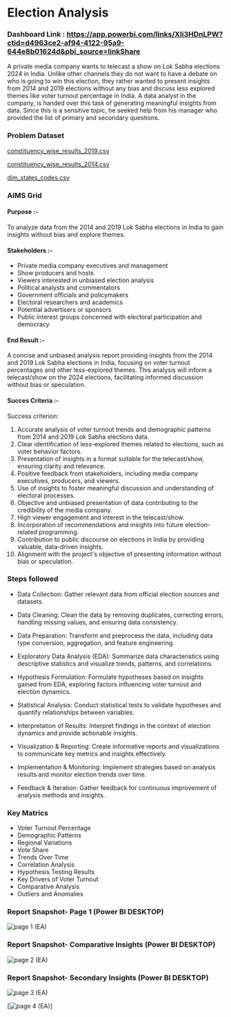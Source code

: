 # Election Analysis

### Dashboard Link : https://app.powerbi.com/links/XIi3HDnLPW?ctid=d4963ce2-af94-4122-95a9-644e8b01624d&pbi_source=linkShare 

A private media company wants to telecast a show on Lok Sabha elections 2024 in India. Unlike other channels they do not want to have a debate on who is going to win this election, they rather wanted to present insights from 2014 and 2019 elections without any bias and discuss less explored themes like voter turnout percentage in India. A data analyst in the company, is handed over this task of generating meaningful insights from data. Since this is a sensitive topic, he seeked help from his manager who provided the list of primary and secondary questions.

### Problem Dataset

[constituency_wise_results_2019.csv](https://github.com/user-attachments/files/15856515/constituency_wise_results_2019.csv)

[constituency_wise_results_2014.csv](https://github.com/user-attachments/files/15856516/constituency_wise_results_2014.csv)

[dim_states_codes.csv](https://github.com/user-attachments/files/15856517/dim_states_codes.csv)

### AIMS Grid 

#### Purpose :- 
To analyze data from the 2014 and 2019 Lok Sabha elections in India to gain insights without bias and explore themes.

#### Stakeholders :-
- Private media company executives and management
- Show producers and hosts
- Viewers interested in unbiased election analysis
- Political analysts and commentators
- Government officials and policymakers
- Electoral researchers and academics
- Potential advertisers or sponsors
- Public interest groups concerned with electoral participation and democracy

#### End Result :-
A concise and unbiased analysis report providing insights from the 2014 and 2019 Lok Sabha elections in India, focusing on voter turnout percentages and other less-explored themes. This analysis will inform a telecast/show on the 2024 elections, facilitating informed discussion without bias or speculation.

#### Succes Criteria :-
Success criterion:

1. Accurate analysis of voter turnout trends and demographic patterns from 2014 and 2019 Lok Sabha elections data.
2. Clear identification of less-explored themes related to elections, such as voter behavior factors.
3. Presentation of insights in a format suitable for the telecast/show, ensuring clarity and relevance.
4. Positive feedback from stakeholders, including media company executives, producers, and viewers.
5. Use of insights to foster meaningful discussion and understanding of electoral processes.
6. Objective and unbiased presentation of data contributing to the credibility of the media company.
7. High viewer engagement and interest in the telecast/show.
8. Incorporation of recommendations and insights into future election-related programming.
9. Contribution to public discourse on elections in India by providing valuable, data-driven insights.
10. Alignment with the project's objective of presenting information without bias or speculation.


### Steps followed 

- Data Collection: Gather relevant data from official election sources and datasets.

- Data Cleaning: Clean the data by removing duplicates, correcting errors, handling missing values, and ensuring data consistency.

- Data Preparation: Transform and preprocess the data, including data type conversion, aggregation, and feature engineering.

- Exploratory Data Analysis (EDA): Summarize data characteristics using descriptive statistics and visualize trends, patterns, and correlations.

- Hypothesis Formulation: Formulate hypotheses based on insights gained from EDA, exploring factors influencing voter turnout and election dynamics.

- Statistical Analysis: Conduct statistical tests to validate hypotheses and quantify relationships between variables.

- Interpretation of Results: Interpret findings in the context of election dynamics and provide actionable insights.

- Visualization & Reporting: Create informative reports and visualizations to communicate key metrics and insights effectively.

- Implementation & Monitoring: Implement strategies based on analysis results and monitor election trends over time.

- Feedback & Iteration: Gather feedback for continuous improvement of analysis methods and insights.


### Key Matrics 

- Voter Turnout Percentage
- Demographic Patterns
- Regional Variations
- Vote Share
- Trends Over Time
- Correlation Analysis
- Hypothesis Testing Results
- Key Drivers of Voter Turnout
- Comparative Analysis
- Outliers and Anomalies

 
### Report Snapshot- Page 1 (Power BI DESKTOP)

![page 1 (EA)](https://github.com/harshitsah123/election_analysis/assets/76686265/342c5158-5266-4f99-bef3-810eda6c4655)

### Report Snapshot- Comparative Insights (Power BI DESKTOP)

![page 2 (EA)](https://github.com/harshitsah123/election_analysis/assets/76686265/61a8e605-a880-4640-8994-4b42d295efac)

### Report Snapshot- Secondary Insights (Power BI DESKTOP)

![page 3 (EA)](https://github.com/harshitsah123/election_analysis/assets/76686265/d8b5d580-40d3-4ca5-82ae-2356d2b570e2)

[![page 4 (EA)](https://github.com/harshitsah123/election_analysis/assets/76686265/8163a9ee-1f67-4b58-8c0d-90bd4b320601)]
